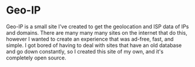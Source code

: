 # Geo-IP
Geo-IP is a small site I've created to get the geolocation and ISP data of IPs and domains. There are many many many sites on the internet that do this, however I wanted to create an experience that was ad-free, fast, and simple. I got bored of having to deal with sites that have an old database and go down constantly, so I created this site of my own, and it's completely open source.

